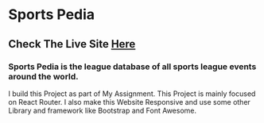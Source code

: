 # Sports Pedia

## Check The Live Site [Here](https://sports-pedia.netlify.app)

### Sports Pedia is the league database of all sports league events around the world.

I build this Project as part of My Assignment. This Project is mainly focused on React Router. I also make this Website Responsive and use some other Library and framework like Bootstrap and Font Awesome.
